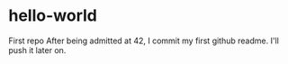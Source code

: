 # hello-world
First repo
After being admitted at 42, I commit my first github readme. I'll push it later on.

